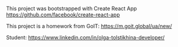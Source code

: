 This project was bootstrapped with Create React App
https://github.com/facebook/create-react-app

This project is a homework from GoIT: https://m.goit.global/ua/new/

Student: https://www.linkedin.com/in/olga-tolstikhina-developer/
